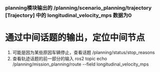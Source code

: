 <!--
 * @Autor: wei.canming
 * @Version: 1.0
 * @Date: 2025-10-18 10:28:32
 * @LastEditors: wei.canming
 * @LastEditTime: 2025-10-18 10:51:25
 * @Description: 
-->
<title>调试过程及结果记录</title>

### planning模块输出的 /planning/scenario_planning/trajectory [Trajectory] 中的 longitudinal_velocity_mps 数据为0

# 通过中间话题的输出，定位中间节点

1. 可能是因为某些原因车辆停止，查看话题  /planning/status/stop_reasons 
2. 查看轨迹话题的前一部分的输入  ros2 topic echo /planning/mission_planning/route --field longitudinal_velocity_mps




